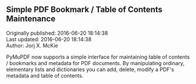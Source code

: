## Simple PDF Bookmark / Table of Contents Maintenance  
Originally published: 2016-06-20 18:14:38  
Last updated: 2016-06-20 18:14:38  
Author: Jorj X. McKie  
  
PyMuPDF now supports a simple interface for maintaining table of contents / bookmarks and metadata for PDF documents.
By manipulating ordinary, elementary lists and dictionaries you can add, delete, modify a PDF's metadata and table of contents.